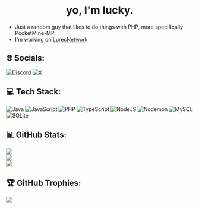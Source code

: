 <h1 align="center">yo, I'm lucky.</h1>

- Just a random guy that likes to do things with PHP, more specifically PocketMine-MP.
- I'm working on [LurecNetwork](https://discord.lurec.net)

## 🌐 Socials:
[![Discord](https://img.shields.io/badge/Discord-%237289DA.svg?logo=discord&logoColor=white)](https://discord.gg/ngaPgBVtsW) [![X](https://img.shields.io/badge/X-black.svg?logo=X&logoColor=white)](https://x.com/imlucki_) 

## 💻 Tech Stack:
![Java](https://img.shields.io/badge/java-%23ED8B00.svg?style=for-the-badge&logo=openjdk&logoColor=white) ![JavaScript](https://img.shields.io/badge/javascript-%23323330.svg?style=for-the-badge&logo=javascript&logoColor=%23F7DF1E) ![PHP](https://img.shields.io/badge/php-%23777BB4.svg?style=for-the-badge&logo=php&logoColor=white) ![TypeScript](https://img.shields.io/badge/typescript-%23007ACC.svg?style=for-the-badge&logo=typescript&logoColor=white) ![NodeJS](https://img.shields.io/badge/node.js-6DA55F?style=for-the-badge&logo=node.js&logoColor=white) ![Nodemon](https://img.shields.io/badge/NODEMON-%23323330.svg?style=for-the-badge&logo=nodemon&logoColor=%BBDEAD) ![MySQL](https://img.shields.io/badge/mysql-4479A1.svg?style=for-the-badge&logo=mysql&logoColor=white) ![SQLite](https://img.shields.io/badge/sqlite-%2307405e.svg?style=for-the-badge&logo=sqlite&logoColor=white)
## 📊 GitHub Stats:
![](https://github-readme-stats.vercel.app/api?username=imLuckii&theme=dark&hide_border=false&include_all_commits=false&count_private=true)<br/>
![](https://github-readme-streak-stats.herokuapp.com/?user=imLuckii&theme=dark&hide_border=false)<br/>
![](https://github-readme-stats.vercel.app/api/top-langs/?username=imLuckii&theme=dark&hide_border=false&include_all_commits=false&count_private=true&layout=compact)

## 🏆 GitHub Trophies:
![](https://github-profile-trophy.vercel.app/?username=imLuckii&theme=radical&no-frame=false&no-bg=true&margin-w=4)
